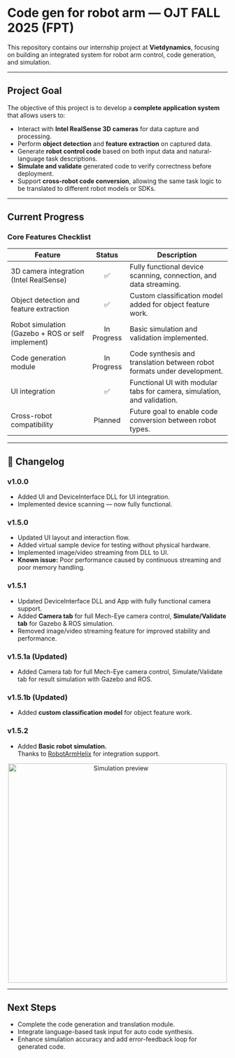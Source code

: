 # Code gen for robot arm — OJT FALL 2025 (FPT)

This repository contains our internship project at **Vietdynamics**, focusing on building an integrated system for robot arm control, code generation, and simulation.

---

## Project Goal

The objective of this project is to develop a **complete application system** that allows users to:

- Interact with **Intel RealSense 3D cameras** for data capture and processing.  
- Perform **object detection** and **feature extraction** on captured data.  
- Generate **robot control code** based on both input data and natural-language task descriptions.  
- **Simulate and validate** generated code to verify correctness before deployment.  
- Support **cross-robot code conversion**, allowing the same task logic to be translated to different robot models or SDKs.

---

## Current Progress

### Core Features Checklist
| Feature | Status | Description |
|----------|:------:|-------------|
| 3D camera integration (Intel RealSense) | ✅ | Fully functional device scanning, connection, and data streaming. |
| Object detection and feature extraction | ✅ | Custom classification model added for object feature work. |
| Robot simulation (Gazebo + ROS or self implement) | In Progress | Basic simulation and validation implemented. |
| Code generation module | In Progress | Code synthesis and translation between robot formats under development. |
| UI integration | ✅ | Functional UI with modular tabs for camera, simulation, and validation. |
| Cross-robot compatibility | Planned | Future goal to enable code conversion between robot types. |

---

## 🧩 Changelog

### v1.0.0
- Added UI and DeviceInterface DLL for UI integration.  
- Implemented device scanning — now fully functional.

### v1.5.0
- Updated UI layout and interaction flow.  
- Added virtual sample device for testing without physical hardware.  
- Implemented image/video streaming from DLL to UI.  
- **Known issue:** Poor performance caused by continuous streaming and poor memory handling.

### v1.5.1
- Updated DeviceInterface DLL and App with fully functional camera support.  
- Added **Camera tab** for full Mech-Eye camera control, **Simulate/Validate tab** for Gazebo & ROS simulation.  
- Removed image/video streaming feature for improved stability and performance.

### v1.5.1a (Updated)
- Added Camera tab for full Mech-Eye camera control, Simulate/Validate tab for result simulation with Gazebo and ROS.

### v1.5.1b (Updated)
- Added **custom classification model** for object feature work.

### v1.5.2
- Added **Basic robot simulation.**  
  Thanks to [RobotArmHelix](https://github.com/Gabryxx7/RobotArmHelix) for integration support.

<p align="center">
  <img width="500" height="500" alt="Simulation preview" src="https://github.com/user-attachments/assets/d5cb3a14-d951-4dd4-9237-8f14d3558e84" />
</p>

---

##  Next Steps
- Complete the code generation and translation module.  
- Integrate language-based task input for auto code synthesis.  
- Enhance simulation accuracy and add error-feedback loop for generated code.
